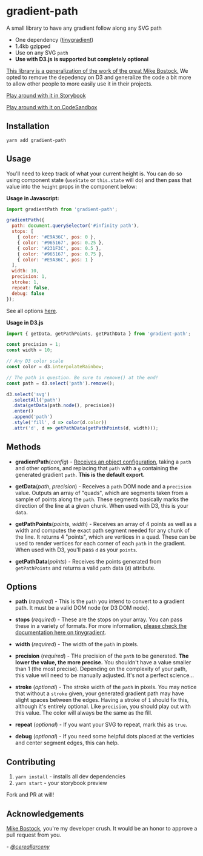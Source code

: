 # gradient-path

A small library to have any gradient follow along any SVG path

- One dependency ([tinygradient](https://github.com/mistic100/tinygradient))
- 1.4kb gzipped
- Use on any SVG `path`
- **Use with D3.js is supported but completely optional**

[This library is a generalization of the work of the great Mike Bostock.](https://bl.ocks.org/mbostock/4163057) We opted to remove the depedency on D3 and generalize the code a bit more to allow other people to more easily use it in their projects.

[Play around with it in Storybook](https://mnsht.github.io/gradient-path/)

[Play around with it on CodeSandbox](https://codesandbox.io/s/gradient-path-wstzn)

## Installation

`yarn add gradient-path`

## Usage

You'll need to keep track of what your current height is. You can do so using component state (`useState` or `this.state` will do) and then pass that value into the `height` props in the component below:

**Usage in Javascript:**

```js
import gradientPath from 'gradient-path';

gradientPath({
  path: document.querySelector('#infinity path'),
  stops: [
    { color: '#E9A36C', pos: 0 },
    { color: '#965167', pos: 0.25 },
    { color: '#231F3C', pos: 0.5 },
    { color: '#965167', pos: 0.75 },
    { color: '#E9A36C', pos: 1 }
  ],
  width: 10,
  precision: 1,
  stroke: 1,
  repeat: false,
  debug: false
});
```

See all options [here](#options).

**Usage in D3.js**

```js
import { getData, getPathPoints, getPathData } from 'gradient-path';

const precision = 1;
const width = 10;

// Any D3 color scale
const color = d3.interpolateRainbow;

// The path in question. Be sure to remove() at the end!
const path = d3.select('path').remove();

d3.select('svg')
  .selectAll('path')
  .data(getData(path.node(), precision))
  .enter()
  .append('path')
  .style('fill', d => color(d.color))
  .attr('d', d => getPathData(getPathPoints(d, width)));
```

## Methods

- **gradientPath**(_config_) - [Receives an object configuration](#options), taking a `path` and other options, and replacing that `path` with a `g` containing the generated gradient `path`. **This is the default export.**

- **getData**(_path_, _precision_) - Receives a `path` DOM node and a `precision` value. Outputs an array of "quads", which are segments taken from a sample of points along the `path`. These segments basically marks the direction of the line at a given chunk. When used with D3, this is your `data`.

- **getPathPoints**(_points_, _width_) - Receives an array of 4 points as well as a width and computes the exact path segment needed for any chunk of the line. It returns 4 "points", which are vertices in a quad. These can be used to render vertices for each corner of each `path` in the gradient. When used with D3, you'll pass `d` as your `points`.

- **getPathData**(_points_) - Receives the points generated from `getPathPoints` and returns a valid `path` data (`d`) attribute.

## Options

- **path** (_required_) - This is the `path` you intend to convert to a gradient path. It must be a valid DOM node (or D3 DOM node).

- **stops** (_required_) - These are the stops on your array. You can pass these in a variety of formats. For more information, [please check the documentation here on tinygradient](https://github.com/mistic100/tinygradient/blob/master/README.md).

- **width** (_required_) - The width of the `path` in pixels.

- **precision** (_required_) - THe precision of the `path` to be generated. **The lower the value, the more precise.** You shouldn't have a value smaller than 1 (the most precise). Depending on the complexity of your path, this value will need to be manually adjusted. It's not a perfect science...

- **stroke** (_optional_) - The stroke width of the `path` in pixels. You may notice that without a `stroke` given, your generated gradient path may have slight spaces between the edges. Having a stroke of `1` should fix this, although it's entirely optional. Like `precision`, you should play out with this value. The color will always be the same as the fill.

- **repeat** (_optional_) - If you want your SVG to repeat, mark this as `true`.

- **debug** (_optional_) - If you need some helpful dots placed at the verticies and center segment edges, this can help.

## Contributing

1. `yarn install` - installs all dev dependencies
2. `yarn start` - your storybook preview

Fork and PR at will!

## Acknowledgements

[Mike Bostock](https://github.com/mbostock), you're my developer crush. It would be an honor to approve a pull request from you.

_- [@cereallarceny](https://github.com/cereallarceny)_
